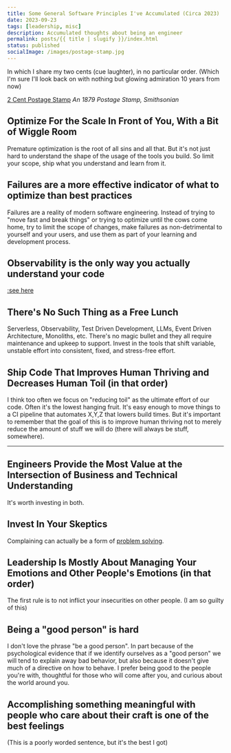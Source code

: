 ```yaml
---
title: Some General Software Principles I've Accumulated (Circa 2023)
date: 2023-09-23
tags: [leadership, misc]
description: Accumulated thoughts about being an engineer
permalink: posts/{{ title | slugify }}/index.html
status: published
socialImage: /images/postage-stamp.jpg
---
```


In which I share my two cents (cue laughter), in no particular order. (Which I'm sure I'll look back on with nothing but glowing admiration 10 years from now)

[2 Cent Postage Stamp](/images/postage-stamp.jpg)
_An 1879 Postage Stamp, Smithsonian_

## Optimize For the Scale In Front of You, With a Bit of Wiggle Room

Premature optimization is the root of all sins and all that. But it's not just hard to understand the shape of the usage of the tools you build. So limit your scope, ship what you understand and learn from it.

## Failures are a more effective indicator of what to optimize than best practices

Failures are a reality of modern software engineering. Instead of trying to "move fast and break things" or trying to optimize until the cows come home, try to limit the scope of changes, make failures as non-detrimental to yourself and your users, and use them as part of your learning and development process.

## Observability is the only way you actually understand your code

[:see here](/posts/seeing-code-as-a-dev-testing-and-observability/)

## There's No Such Thing as a Free Lunch

Serverless, Observability, Test Driven Development, LLMs, Event Driven Architecture, Monoliths, etc. There's no magic bullet and they all require maintenance and upkeep to support. Invest in the tools that shift variable, unstable effort into consistent, fixed, and stress-free effort.

## Ship Code That Improves Human Thriving and Decreases Human Toil (in that order)

I think too often we focus on "reducing toil" as the ultimate effort of our code. Often it's the lowest hanging fruit. It's easy enough to move things to a CI pipeline that automates X,Y,Z that lowers build times. But it's important to remember that the goal of this is to improve human thriving not to merely reduce the amount of stuff we will do (there will always be stuff, somewhere).

<hr>

## Engineers Provide the Most Value at the Intersection of Business and Technical Understanding

It's worth investing in both.

## Invest In Your Skeptics

Complaining can actually be a form of [problem solving](/posts/skepticism-is-learning-too/).

## Leadership Is Mostly About Managing Your Emotions and Other People's Emotions (in that order)

The first rule is to not inflict your insecurities on other people. (I am so guilty of this)

## Being a "good person" is hard

I don't love the phrase "be a good person". In part because of the psychological evidence that if we identify ourselves as a "good person" we will tend to explain away bad behavior, but also because it doesn't give much of a directive on how to behave. I prefer being good to the people you're with, thoughtful for those who will come after you, and curious about the world around you.

## Accomplishing something meaningful with people who care about their craft is one of the best feelings

(This is a poorly worded sentence, but it's the best I got)
